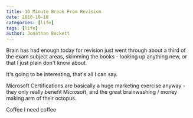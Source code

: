 ```yaml
---
title: 10 Minute Break From Revision
date: 2010-10-18
categories: [life]
tags: [life]
author: Jonathan Beckett
---
```


Brain has had enough today for revision just went through about a third of the exam subject areas, skimming the books - looking up anything new, or that I just plain don't know about.

It's going to be interesting, that's all I can say.

Microsoft Certifications are basically a huge marketing exercise anyway - they only really benefit Microsoft, and the great brainwashing / money making arm of their octopus.

Coffee I need coffee
